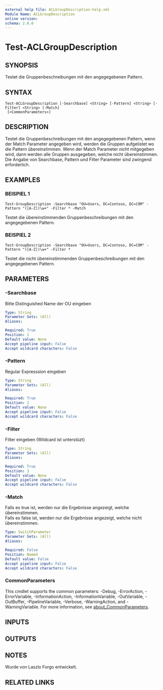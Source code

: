 ```yaml
---
external help file: ACLGroupDescription-help.xml
Module Name: ACLGroupDescription
online version:
schema: 2.0.0
---
```


# Test-ACLGroupDescription

## SYNOPSIS
Testet die Gruppenbeschreibungen mit den angegegebenen Pattern.

## SYNTAX

```
Test-ACLGroupDescription [-Searchbase] <String> [-Pattern] <String> [-Filter] <String> [-Match]
 [<CommonParameters>]
```

## DESCRIPTION
Testet die Gruppenbeschreibungen mit den angegegebenen Pattern, wenn der Match Parameter angegeben wird, werden die Gruppen aufgelistet wo die Pattern übereinstimmen.
Wenn der Match Parameter nicht mitgegeben wird, dann werden alle Gruppen ausgegeben, welche nicht übereinstimmen.
Die Angabe von Searchbase, Pattern und Filter Parameter sind zwingend erforderlich.

## EXAMPLES

### BEISPIEL 1
```
Test-GroupDescription -Searchbase "OU=Users, DC=Contoso, DC=COM" -Pattern "([A-Z])\w+" -Filter * -Match
```

Testet die übereinstimmenden Gruppenbeschreibungen mit den angegegebenen Pattern.

### BEISPIEL 2
```
Test-GroupDescription -Searchbase "OU=Users, DC=Contoso, DC=COM" -Pattern "([A-Z])\w+" -Filter *
```

Testet die nicht übereinstimmenden Gruppenbeschreibungen mit den angegegebenen Pattern.

## PARAMETERS

### -Searchbase
Bitte Distinguished Name der OU eingeben

```yaml
Type: String
Parameter Sets: (All)
Aliases:

Required: True
Position: 1
Default value: None
Accept pipeline input: False
Accept wildcard characters: False
```

### -Pattern
Regular Expresssion eingeben

```yaml
Type: String
Parameter Sets: (All)
Aliases:

Required: True
Position: 2
Default value: None
Accept pipeline input: False
Accept wildcard characters: False
```

### -Filter
Filter eingeben (Wildcard ist unterstüzt)

```yaml
Type: String
Parameter Sets: (All)
Aliases:

Required: True
Position: 3
Default value: None
Accept pipeline input: False
Accept wildcard characters: False
```

### -Match
Falls es true ist, werden nur die Ergebnisse angezeigt, welche übereinstimmen. <br>
Falls es false ist, werden nur die Ergebnisse angezeigt, welche nicht übereinstimmen.

```yaml
Type: SwitchParameter
Parameter Sets: (All)
Aliases:

Required: False
Position: Named
Default value: False
Accept pipeline input: False
Accept wildcard characters: False
```

### CommonParameters
This cmdlet supports the common parameters: -Debug, -ErrorAction, -ErrorVariable, -InformationAction, -InformationVariable, -OutVariable, -OutBuffer, -PipelineVariable, -Verbose, -WarningAction, and -WarningVariable. For more information, see [about_CommonParameters](http://go.microsoft.com/fwlink/?LinkID=113216).

## INPUTS

## OUTPUTS

## NOTES
Wurde von Laszlo Forgo entwickelt.

## RELATED LINKS
